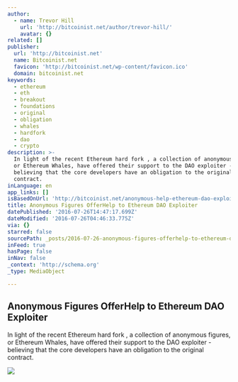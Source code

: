 ```yaml
---
author:
  - name: Trevor Hill
    url: 'http://bitcoinist.net/author/trevor-hill/'
    avatar: {}
related: []
publisher:
  url: 'http://bitcoinist.net'
  name: Bitcoinist.net
  favicon: 'http://bitcoinist.net/wp-content/favicon.ico'
  domain: bitcoinist.net
keywords:
  - ethereum
  - eth
  - breakout
  - foundations
  - original
  - obligation
  - whales
  - hardfork
  - dao
  - crypto
description: >-
  In light of the recent Ethereum hard fork , a collection of anonymous figures,
  or Ethereum Whales, have offered their support to the DAO exploiter -
  believing that the core developers have an obligation to the original
  contract.
inLanguage: en
app_links: []
isBasedOnUrl: 'http://bitcoinist.net/anonymous-help-ethereum-dao-exploiter/'
title: Anonymous Figures OfferHelp to Ethereum DAO Exploiter
datePublished: '2016-07-26T14:47:17.699Z'
dateModified: '2016-07-26T04:46:33.775Z'
via: {}
starred: false
sourcePath: _posts/2016-07-26-anonymous-figures-offerhelp-to-ethereum-dao-exploiter.md
inFeed: true
hasPage: false
inNav: false
_context: 'http://schema.org'
_type: MediaObject

---
```

<article style=""><h1>Anonymous Figures OfferHelp to Ethereum DAO Exploiter</h1><p>In light of the recent Ethereum hard fork , a collection of anonymous figures, or Ethereum Whales, have offered their support to the DAO exploiter - believing that the core developers have an obligation to the original contract.</p><img src="http://bitcoinist.net/wp-content/uploads/2016/07/Ethereum-Code.jpeg" /></article>